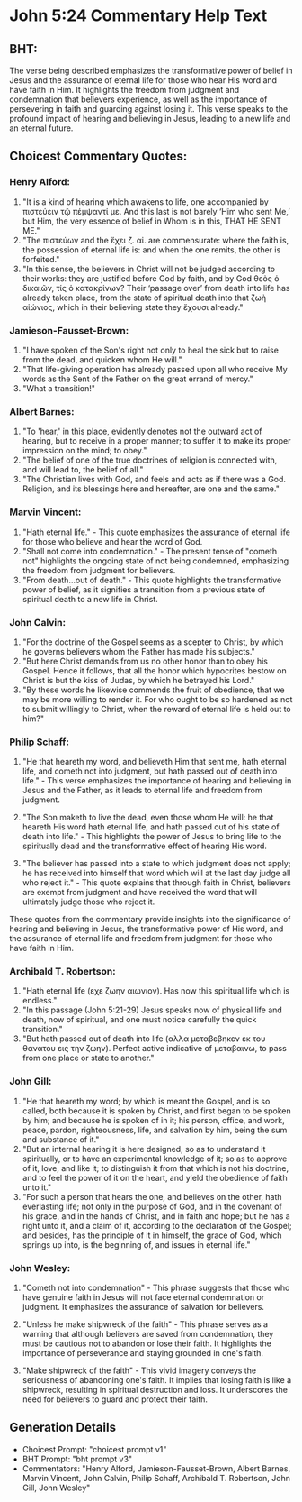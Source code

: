 # John 5:24 Commentary Help Text

## BHT:
The verse being described emphasizes the transformative power of belief in Jesus and the assurance of eternal life for those who hear His word and have faith in Him. It highlights the freedom from judgment and condemnation that believers experience, as well as the importance of persevering in faith and guarding against losing it. This verse speaks to the profound impact of hearing and believing in Jesus, leading to a new life and an eternal future.

## Choicest Commentary Quotes:
### Henry Alford:
1. "It is a kind of hearing which awakens to life, one accompanied by πιστεύειν τῷ πέμψαντί με. And this last is not barely ‘Him who sent Me,’ but Him, the very essence of belief in Whom is in this, THAT HE SENT ME."
2. "The πιστεύων and the ἔχει ζ. αἰ. are commensurate: where the faith is, the possession of eternal life is: and when the one remits, the other is forfeited."
3. "In this sense, the believers in Christ will not be judged according to their works: they are justified before God by faith, and by God θεὸς ὁ δικαιῶν, τίς ὁ κατακρίνων? Their ‘passage over’ from death into life has already taken place, from the state of spiritual death into that ζωὴ αἰώνιος, which in their believing state they ἔχουσι already."

### Jamieson-Fausset-Brown:
1. "I have spoken of the Son's right not only to heal the sick but to raise from the dead, and quicken whom He will." 
2. "That life-giving operation has already passed upon all who receive My words as the Sent of the Father on the great errand of mercy." 
3. "What a transition!"

### Albert Barnes:
1. "To 'hear,' in this place, evidently denotes not the outward act of hearing, but to receive in a proper manner; to suffer it to make its proper impression on the mind; to obey."
2. "The belief of one of the true doctrines of religion is connected with, and will lead to, the belief of all."
3. "The Christian lives with God, and feels and acts as if there was a God. Religion, and its blessings here and hereafter, are one and the same."

### Marvin Vincent:
1. "Hath eternal life." - This quote emphasizes the assurance of eternal life for those who believe and hear the word of God.
2. "Shall not come into condemnation." - The present tense of "cometh not" highlights the ongoing state of not being condemned, emphasizing the freedom from judgment for believers.
3. "From death...out of death." - This quote highlights the transformative power of belief, as it signifies a transition from a previous state of spiritual death to a new life in Christ.

### John Calvin:
1. "For the doctrine of the Gospel seems as a scepter to Christ, by which he governs believers whom the Father has made his subjects."
2. "But here Christ demands from us no other honor than to obey his Gospel. Hence it follows, that all the honor which hypocrites bestow on Christ is but the kiss of Judas, by which he betrayed his Lord."
3. "By these words he likewise commends the fruit of obedience, that we may be more willing to render it. For who ought to be so hardened as not to submit willingly to Christ, when the reward of eternal life is held out to him?"

### Philip Schaff:
1. "He that heareth my word, and believeth Him that sent me, hath eternal life, and cometh not into judgment, but hath passed out of death into life." - This verse emphasizes the importance of hearing and believing in Jesus and the Father, as it leads to eternal life and freedom from judgment.

2. "The Son maketh to live the dead, even those whom He will: he that heareth His word hath eternal life, and hath passed out of his state of death into life." - This highlights the power of Jesus to bring life to the spiritually dead and the transformative effect of hearing His word.

3. "The believer has passed into a state to which judgment does not apply; he has received into himself that word which will at the last day judge all who reject it." - This quote explains that through faith in Christ, believers are exempt from judgment and have received the word that will ultimately judge those who reject it.

These quotes from the commentary provide insights into the significance of hearing and believing in Jesus, the transformative power of His word, and the assurance of eternal life and freedom from judgment for those who have faith in Him.

### Archibald T. Robertson:
1. "Hath eternal life (εχε ζωην αιωνιον). Has now this spiritual life which is endless."
2. "In this passage (John 5:21-29) Jesus speaks now of physical life and death, now of spiritual, and one must notice carefully the quick transition."
3. "But hath passed out of death into life (αλλα μεταβεβηκεν εκ του θανατου εις την ζωην). Perfect active indicative of μεταβαινω, to pass from one place or state to another."

### John Gill:
1. "He that heareth my word; by which is meant the Gospel, and is so called, both because it is spoken by Christ, and first began to be spoken by him; and because he is spoken of in it; his person, office, and work, peace, pardon, righteousness, life, and salvation by him, being the sum and substance of it."
2. "But an internal hearing it is here designed, so as to understand it spiritually, or to have an experimental knowledge of it; so as to approve of it, love, and like it; to distinguish it from that which is not his doctrine, and to feel the power of it on the heart, and yield the obedience of faith unto it."
3. "For such a person that hears the one, and believes on the other, hath everlasting life; not only in the purpose of God, and in the covenant of his grace, and in the hands of Christ, and in faith and hope; but he has a right unto it, and a claim of it, according to the declaration of the Gospel; and besides, has the principle of it in himself, the grace of God, which springs up into, is the beginning of, and issues in eternal life."

### John Wesley:
1. "Cometh not into condemnation" - This phrase suggests that those who have genuine faith in Jesus will not face eternal condemnation or judgment. It emphasizes the assurance of salvation for believers.

2. "Unless he make shipwreck of the faith" - This phrase serves as a warning that although believers are saved from condemnation, they must be cautious not to abandon or lose their faith. It highlights the importance of perseverance and staying grounded in one's faith.

3. "Make shipwreck of the faith" - This vivid imagery conveys the seriousness of abandoning one's faith. It implies that losing faith is like a shipwreck, resulting in spiritual destruction and loss. It underscores the need for believers to guard and protect their faith.


## Generation Details
- Choicest Prompt: "choicest prompt v1"
- BHT Prompt: "bht prompt v3"
- Commentators: "Henry Alford, Jamieson-Fausset-Brown, Albert Barnes, Marvin Vincent, John Calvin, Philip Schaff, Archibald T. Robertson, John Gill, John Wesley"
